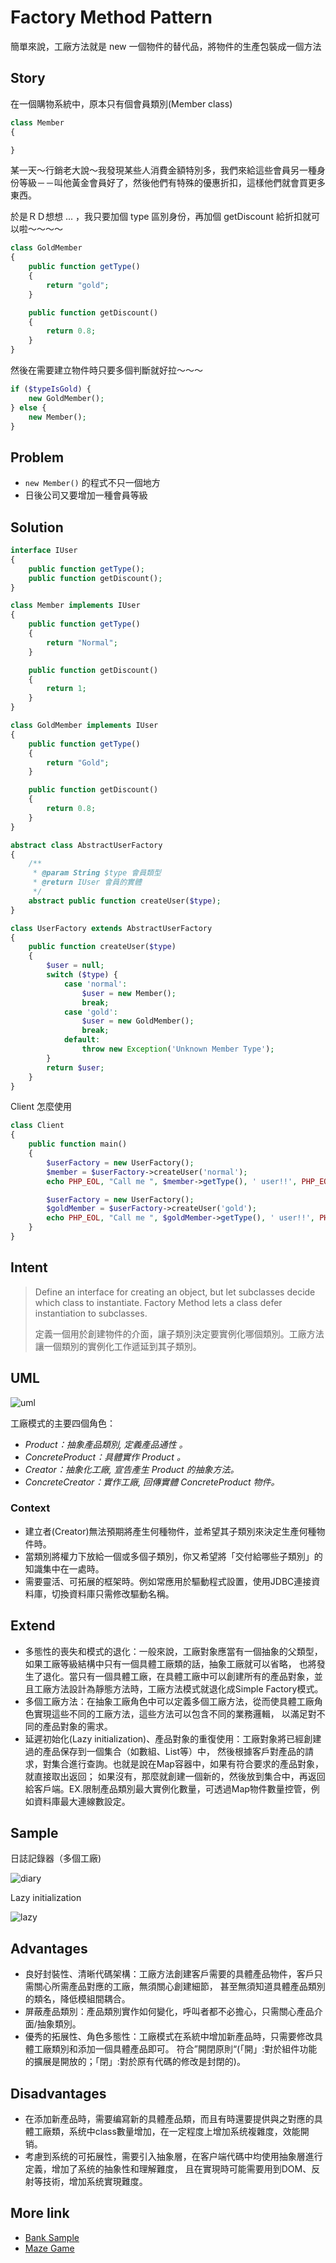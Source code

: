 # Factory Method Pattern

簡單來說，工廠方法就是 new 一個物件的替代品，將物件的生產包裝成一個方法

## Story

在一個購物系統中，原本只有個會員類別(Member class)

```php
class Member
{

}
```

某一天～行銷老大說～我發現某些人消費金額特別多，我們來給這些會員另一種身份等級－－叫他黃金會員好了，然後他們有特殊的優惠折扣，這樣他們就會買更多東西。

於是ＲＤ想想 ... ，我只要加個 type 區別身份，再加個 getDiscount 給折扣就可以啦～～～～

```php
class GoldMember
{
    public function getType()
    {
        return "gold";
    }

    public function getDiscount()
    {
        return 0.8;
    }
}
```

然後在需要建立物件時只要多個判斷就好拉～～～

```php
if ($typeIsGold) {
    new GoldMember();
} else {
    new Member();
}
```

## Problem

* `new Member()` 的程式不只一個地方
*  日後公司又要增加一種會員等級

## Solution

```php
interface IUser
{
    public function getType();
    public function getDiscount();
}

class Member implements IUser
{
    public function getType()
    {
        return "Normal";
    }

    public function getDiscount()
    {
        return 1;
    }
}

class GoldMember implements IUser
{
    public function getType()
    {
        return "Gold";
    }

    public function getDiscount()
    {
        return 0.8;
    }
}

abstract class AbstractUserFactory
{
    /**
     * @param String $type 會員類型
     * @return IUser 會員的實體
     */
    abstract public function createUser($type);
}

class UserFactory extends AbstractUserFactory
{
    public function createUser($type)
    {   
        $user = null;
        switch ($type) {
            case 'normal':
                $user = new Member();
                break;
            case 'gold':
                $user = new GoldMember();
                break;
            default:
                throw new Exception('Unknown Member Type');
        }
        return $user;
    }
}
```

Client 怎麼使用

```php
class Client
{
    public function main()
    {
        $userFactory = new UserFactory();
        $member = $userFactory->createUser('normal');
        echo PHP_EOL, "Call me ", $member->getType(), ' user!!', PHP_EOL;

        $userFactory = new UserFactory();
        $goldMember = $userFactory->createUser('gold');
        echo PHP_EOL, "Call me ", $goldMember->getType(), ' user!!', PHP_EOL;
    }
}
```

## Intent

> Define an interface for creating an object, but let subclasses decide which class to instantiate.
  Factory Method lets a class defer instantiation to subclasses.
>
> 定義一個用於創建物件的介面，讓子類別決定要實例化哪個類別。工廠方法讓一個類別的實例化工作遞延到其子類別。

## UML

![uml](http://i.imgur.com/zrdVaa8.png)

工廠模式的主要四個角色：

* *Product：抽象產品類別, 定義產品通性 。*
* *ConcreteProduct：具體實作 Product 。*
* *Creator：抽象化工廠, 宣告產生 Product 的抽象方法。*
* *ConcreteCreator：實作工廠, 回傳實體 ConcreteProduct 物件。*

### Context

* 建立者(Creator)無法預期將產生何種物件，並希望其子類別來決定生產何種物件時。
* 當類別將權力下放給一個或多個子類別，你又希望將「交付給哪些子類別」的知識集中在一處時。
* 需要靈活、可拓展的框架時。例如常應用於驅動程式設置，使用JDBC連接資料庫，切換資料庫只需修改驅動名稱。

## Extend

* 多態性的喪失和模式的退化：一般來說，工廠對象應當有一個抽象的父類型，如果工廠等級結構中只有一個具體工廠類的話，抽象工廠就可以省略，
  也將發生了退化。當只有一個具體工廠，在具體工廠中可以創建所有的產品對象，並且工廠方法設計為靜態方法時，工廠方法模式就退化成Simple Factory模式。
* 多個工廠方法：在抽象工廠角色中可以定義多個工廠方法，從而使具體工廠角色實現這些不同的工廠方法，這些方法可以包含不同的業務邏輯，
  以滿足對不同的產品對象的需求。
* 延遲初始化(Lazy initialization)、產品對象的重復使用：工廠對象將已經創建過的產品保存到一個集合（如數組、List等）中，
  然後根據客戶對產品的請求，對集合進行查詢。也就是說在Map容器中，如果有符合要求的產品對象，就直接取出返回；
  如果沒有，那麼就創建一個新的，然後放到集合中，再返回給客戶端。EX.限制產品類別最大實例化數量，可透過Map物件數量控管，例如資料庫最大連線數設定。

## Sample

日誌記錄器（多個工廠)  

![diary](http://i.imgur.com/tUFZtZ4.jpg)

Lazy initialization  

![lazy](http://i.imgur.com/oYK8Zlb.png)

## Advantages

* 良好封裝性、清晰代碼架構：工廠方法創建客戶需要的具體產品物件，客戶只需關心所需產品對應的工廠，無須關心創建細節，
  甚至無須知道具體產品類別的類名，降低模組間耦合。
* 屏蔽產品類別：產品類別實作如何變化，呼叫者都不必擔心，只需關心產品介面/抽象類別。
* 優秀的拓展性、角色多態性：工廠模式在系統中增加新產品時，只需要修改具體工廠類別和添加一個具體產品即可。
  符合”開閉原則“(「開」:對於組件功能的擴展是開放的；「閉」:對於原有代碼的修改是封閉的)。

## Disadvantages

* 在添加新產品時，需要编寫新的具體產品類，而且有時還要提供與之對應的具體工廠類，系统中class數量增加，在一定程度上增加系统複雜度，效能開销。
* 考慮到系统的可拓展性，需要引入抽象層，在客户端代碼中均使用抽象層進行定義，增加了系统的抽象性和理解難度，
  且在實現時可能需要用到DOM、反射等技術，增加系统實現難度。

## More link

* [Bank Sample](https://sites.google.com/site/stevenattw/design-patterns/factory-method)
* [Maze Game](http://www.eli.sdsu.edu/courses/spring98/cs635/notes/creational/creational.html)
